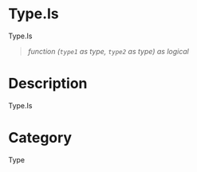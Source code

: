 ﻿# Type.Is
Type.Is
> _function (<code>type1</code> as type, <code>type2</code> as type) as logical_
# Description 
Type.Is

# Category 
Type

